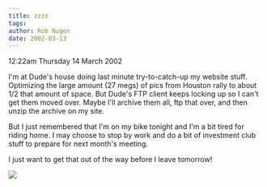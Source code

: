 ```yaml
---
title: zzzz
tags: 
author: Rob Nugen
date: 2002-03-13
---
```


<p class=date>12:22am Thursday 14 March 2002</p>

<p>I'm at Dude's house doing last minute
try-to-catch-up my website stuff.  Optimizing the
large amount (27 megs) of pics from Houston rally to
about 1/2 that amount of space.  But Dude's FTP client
keeps locking up so I can't get them moved over. 
Maybe I'll archive them all, ftp that over, and then
unzip the archive on my site.</p>

<p>But I just remembered that I'm on my bike tonight
and I'm a bit tired for riding home.  I may choose to
stop by work and do a bit of investment club stuff to
prepare for next month's meeting.</p>

<p>I just want to get that out of the way before I
leave tomorrow!</p>

<p><img src="/images/rob/wL-ROB.gif"/></p>
